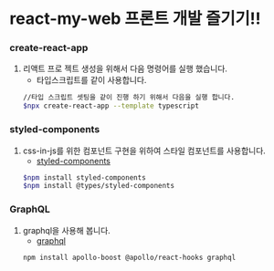 # react-my-web 프론트 개발 즐기기!!

### create-react-app

1. 리액트 프로 젝트 생성을 위해서 다음 명령어를 실행 했습니다.
   - 타입스크립트를 같이 사용합니다.
   ```bash
   //타입 스크립트 셋팅을 같이 진행 하기 위해서 다음을 실행 합니다.
   $npx create-react-app --template typescript
   ```

### styled-components

1. css-in-js를 위한 컴포넌트 구현을 위하여 스타일 컴포넌트를 사용합니다.
   - [styled-components](https://styled-components.com/, 'styled-components link')
   ```bash
   $npm install styled-components
   $npm install @types/styled-components
   ```

### GraphQL

1. graphql을 사용해 봅니다.
   - [graphql](https://www.apollographql.com/, 'graphql link')
   ```bash
   npm install apollo-boost @apollo/react-hooks graphql
   ```
